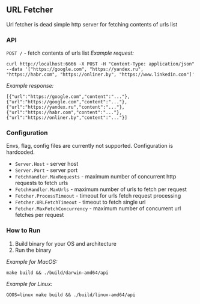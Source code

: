 ## URL Fetcher  
Url fetcher is dead simple http server for fetching contents of urls list   
  
### API  
  `POST /` - fetch contents of urls list
*Example request:* 
```
curl http://localhost:6666 -X POST -H "Content-Type: application/json" --data '["https://google.com", "https://yandex.ru", "https://habr.com", "https://onliner.by", "https://www.linkedin.com"]'
```
*Example response:*
```
[{"url":"https://google.com","content":"..."}, {"url":"https://google.com","content":"..."}, {"url":"https://yandex.ru","content":"..."}, {"url":"https://habr.com","content":"..."}, {"url":"https://onliner.by","content":"..."}] 

```

### Configuration  
Envs, flag, config files are currently not supported. Configuration is hardcoded.

 - `Server.Host` - server host
 - `Server.Port` - server port
 - `FetchHandler.MaxRequests` - maximum number of concurrent http requests to fetch urls
 - `FetchHandler.MaxUrls` - maximum number of urls to fetch per request
 - `Fetcher.ProcessTimeout` - timeout for urls fetch request processing
 - `Fetcher.URLFetchTimeout` - timeout to fetch single url
 - `Fetcher.MaxFetchConcurrency` - maximum number of concurrent url fetches per request

### How to Run
 1. Build binary for your OS and architecture
 2. Run the binary

*Example for MacOS:*
```
make build && ./build/darwin-amd64/api 
```
*Example for Linux:*
```
GOOS=linux make build && ./build/linux-amd64/api 
```
